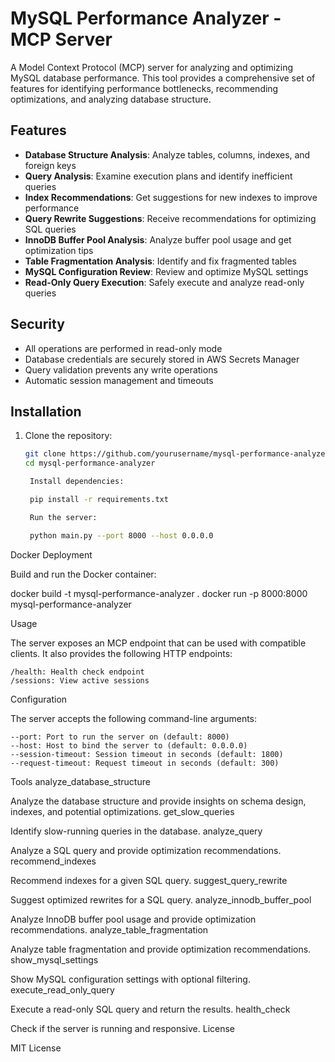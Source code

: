 # MySQL Performance Analyzer - MCP Server

A Model Context Protocol (MCP) server for analyzing and optimizing MySQL database performance. This tool provides a comprehensive set of features for identifying performance bottlenecks, recommending optimizations, and analyzing database structure.

## Features

- **Database Structure Analysis**: Analyze tables, columns, indexes, and foreign keys
- **Query Analysis**: Examine execution plans and identify inefficient queries
- **Index Recommendations**: Get suggestions for new indexes to improve performance
- **Query Rewrite Suggestions**: Receive recommendations for optimizing SQL queries
- **InnoDB Buffer Pool Analysis**: Analyze buffer pool usage and get optimization tips
- **Table Fragmentation Analysis**: Identify and fix fragmented tables
- **MySQL Configuration Review**: Review and optimize MySQL settings
- **Read-Only Query Execution**: Safely execute and analyze read-only queries

## Security

- All operations are performed in read-only mode
- Database credentials are securely stored in AWS Secrets Manager
- Query validation prevents any write operations
- Automatic session management and timeouts

## Installation

1. Clone the repository:
   ```bash
   git clone https://github.com/yourusername/mysql-performance-analyzer.git
   cd mysql-performance-analyzer

    Install dependencies:

    pip install -r requirements.txt

    Run the server:

    python main.py --port 8000 --host 0.0.0.0

Docker Deployment

Build and run the Docker container:

docker build -t mysql-performance-analyzer .
docker run -p 8000:8000 mysql-performance-analyzer

Usage

The server exposes an MCP endpoint that can be used with compatible clients. It also provides the following HTTP endpoints:

    /health: Health check endpoint
    /sessions: View active sessions

Configuration

The server accepts the following command-line arguments:

    --port: Port to run the server on (default: 8000)
    --host: Host to bind the server to (default: 0.0.0.0)
    --session-timeout: Session timeout in seconds (default: 1800)
    --request-timeout: Request timeout in seconds (default: 300)

Tools
analyze_database_structure

Analyze the database structure and provide insights on schema design, indexes, and potential optimizations.
get_slow_queries

Identify slow-running queries in the database.
analyze_query

Analyze a SQL query and provide optimization recommendations.
recommend_indexes

Recommend indexes for a given SQL query.
suggest_query_rewrite

Suggest optimized rewrites for a SQL query.
analyze_innodb_buffer_pool

Analyze InnoDB buffer pool usage and provide optimization recommendations.
analyze_table_fragmentation

Analyze table fragmentation and provide optimization recommendations.
show_mysql_settings

Show MySQL configuration settings with optional filtering.
execute_read_only_query

Execute a read-only SQL query and return the results.
health_check

Check if the server is running and responsive.
License

MIT License 
